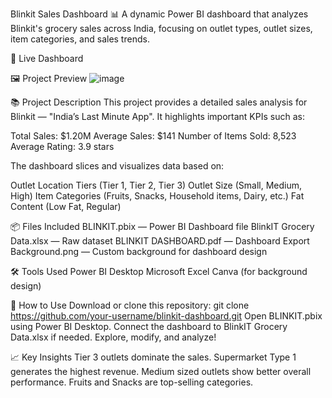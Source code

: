 Blinkit Sales Dashboard 📊
A dynamic Power BI dashboard that analyzes Blinkit's grocery sales across India, focusing on outlet types, outlet sizes, item categories, and sales trends.

🔴 Live Dashboard
 
🖼️ Project Preview
![image](https://github.com/user-attachments/assets/cad3d58a-5384-46d9-aeb4-14671c2146b1)

📚 Project Description
This project provides a detailed sales analysis for Blinkit — "India’s Last Minute App".
It highlights important KPIs such as:

Total Sales: $1.20M
Average Sales: $141
Number of Items Sold: 8,523
Average Rating: 3.9 stars

The dashboard slices and visualizes data based on:

Outlet Location Tiers (Tier 1, Tier 2, Tier 3)
Outlet Size (Small, Medium, High)
Item Categories (Fruits, Snacks, Household items, Dairy, etc.)
Fat Content (Low Fat, Regular)

📦 Files Included
BLINKIT.pbix — Power BI Dashboard file
BlinkIT Grocery Data.xlsx — Raw dataset
BLINKIT DASHBOARD.pdf — Dashboard Export
Background.png — Custom background for dashboard design

🛠️ Tools Used
Power BI Desktop
Microsoft Excel
Canva (for background design)

🚀 How to Use
Download or clone this repository:
git clone https://github.com/your-username/blinkit-dashboard.git
Open BLINKIT.pbix using Power BI Desktop.
Connect the dashboard to BlinkIT Grocery Data.xlsx if needed.
Explore, modify, and analyze!

📈 Key Insights
Tier 3 outlets dominate the sales.
Supermarket Type 1 generates the highest revenue.
Medium sized outlets show better overall performance.
Fruits and Snacks are top-selling categories.
